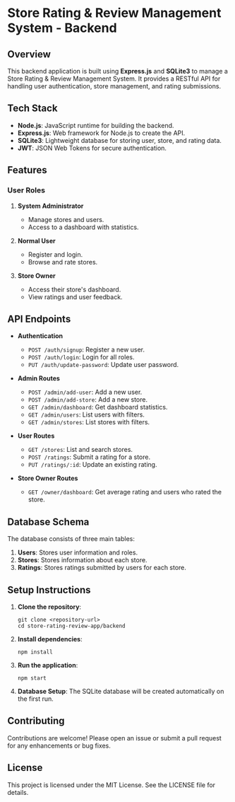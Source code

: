 # Store Rating & Review Management System - Backend

## Overview

This backend application is built using **Express.js** and **SQLite3** to manage a Store Rating & Review Management System. It provides a RESTful API for handling user authentication, store management, and rating submissions.

## Tech Stack

- **Node.js**: JavaScript runtime for building the backend.
- **Express.js**: Web framework for Node.js to create the API.
- **SQLite3**: Lightweight database for storing user, store, and rating data.
- **JWT**: JSON Web Tokens for secure authentication.

## Features

### User Roles

1. **System Administrator**
   - Manage stores and users.
   - Access to a dashboard with statistics.

2. **Normal User**
   - Register and login.
   - Browse and rate stores.

3. **Store Owner**
   - Access their store's dashboard.
   - View ratings and user feedback.

## API Endpoints

- **Authentication**
  - `POST /auth/signup`: Register a new user.
  - `POST /auth/login`: Login for all roles.
  - `PUT /auth/update-password`: Update user password.

- **Admin Routes**
  - `POST /admin/add-user`: Add a new user.
  - `POST /admin/add-store`: Add a new store.
  - `GET /admin/dashboard`: Get dashboard statistics.
  - `GET /admin/users`: List users with filters.
  - `GET /admin/stores`: List stores with filters.

- **User Routes**
  - `GET /stores`: List and search stores.
  - `POST /ratings`: Submit a rating for a store.
  - `PUT /ratings/:id`: Update an existing rating.

- **Store Owner Routes**
  - `GET /owner/dashboard`: Get average rating and users who rated the store.

## Database Schema

The database consists of three main tables:

1. **Users**: Stores user information and roles.
2. **Stores**: Stores information about each store.
3. **Ratings**: Stores ratings submitted by users for each store.

## Setup Instructions

1. **Clone the repository**:
   ```
   git clone <repository-url>
   cd store-rating-review-app/backend
   ```

2. **Install dependencies**:
   ```
   npm install
   ```

3. **Run the application**:
   ```
   npm start
   ```

4. **Database Setup**: The SQLite database will be created automatically on the first run.

## Contributing

Contributions are welcome! Please open an issue or submit a pull request for any enhancements or bug fixes.

## License

This project is licensed under the MIT License. See the LICENSE file for details.